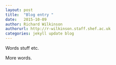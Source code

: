 ```yaml
---
layout: post
title:  "Blog entry "
date:   2015-10-09
author: Richard Wilkinson
authorurl: http://r-wilkinson.staff.shef.ac.uk
categories: jekyll update blog
---
```


Words stuff etc.

More words.
